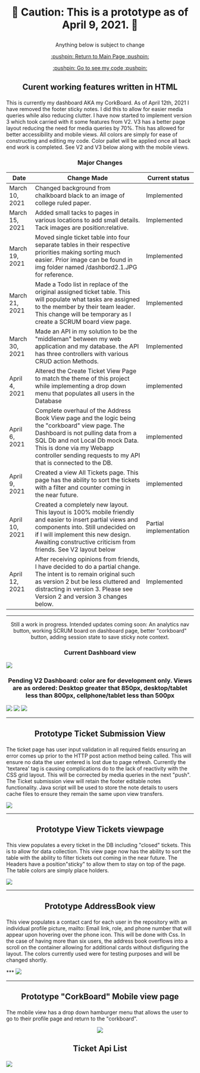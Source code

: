#   <p align="center" > :stop_sign: Caution: This is a prototype as of April 9, 2021. :stop_sign: </p>
  <p align="center" > Anything below is subject to change</p>
  <p align="center" ><a href=https://github.com/Darius-D/Insectic/blob/main/README.md> :pushpin: Return to Main Page :pushpin: </a></p>
  <p align="center" ><a href=https://github.com/Darius-D/Insectic/tree/master> :pushpin: Go to see my code :pushpin: </a></p>
  
  
  ##    <p align="center" > Curent working features written in HTML </p>

<p> This is currently my dashboard AKA my CorkBoard. As of April 12th, 2021 I have removed the footer sticky notes. I did this to allow for easier media queries while also reducing clutter. I have now started to implement version 3 which took carried with it some features from V2. V3 has a better page layout reducing the need for media queries by 70%. This has allowed for better accessibility and mobile views. All colors are simply for ease of constructing and editing my code. Color pallet will be applied once all back end work is completed. See V2 and V3 below along with the mobile views. </p>
  
 ###  <p align="center"> Major Changes </p> 
 |Date|Change Made|Current status|
 |----|-----------|--------------|
  |March 10, 2021| Changed background from chalkboard black to an image of college ruled paper. | Implemented|
  |March 15, 2021|Added small tacks to pages in various locations to add small details. Tack images are position:relative. | Implemented|
 |March 19, 2021| Moved single ticket table into four separate  tables in their respective priorities making sorting much easier. Prior image can be found in img folder named /dashbord2.1.JPG for reference.| Implemented|
 |March 21, 2021|Made a Todo list in replace of the original assigned ticket table. This will populate what tasks are assigned to the member by their team leader. This change will be temporary as I create a SCRUM board view page. | Implemented|
 |March 30, 2021|Made an API in my solution to be the "middleman" between my web application and my database. the API has three controllers  with various CRUD action Methods.| Implemented|
 |April 4, 2021| Altered the Create Ticket View Page to match the theme of this project while implementing a drop down menu that populates all users in the Database|implemented|
 |April 6, 2021| Complete overhaul of the Address Book View page and the logic being the "corkboard" view page. The Dashboard is not pulling data from a SQL Db and not Local Db mock Data. This is done via my Webapp controller sending requests to my API that is connected to the DB.|implemented|
 |April 9, 2021| Created a view All Tickets page. This page has the ability to sort  the tickets with a filter and counter coming in the near future. |implemented|
 |April 10, 2021| Created a completely new layout. This layout is 100% mobile friendly and easier to insert partial views and components into. Still undecided on if I will implement this new design. Awaiting constructive criticism  from friends. See V2 layout below| Partial implementation|
 |April 12, 2021| After receiving opinions from friends, I have decided to do a partial change. The intent is to remain original such as version 2 but be less cluttered and distracting in version 3. Please see Version 2 and version 3 changes below.| Implemented|
 
  
***

  <p align="center">Still a work in progress. Intended updates coming soon: An analytics nav button, working SCRUM board on dashboard page, better "corkboard" button, adding session state to save sticky note context. </p>
  
  
###  <p align="center"> Current Dashboard view </p>
![](/img/NewDashboard.png)

###  <p align="center"> Pending V2 Dashboard: color are for development only. Views are as ordered: Desktop greater that 850px, desktop/tablet less than 800px, cellphone/tablet less than 500px   </p>

![](/prototype/img/Dashboardv2.JPG)
![](/prototype/img/800pxDashboardv2.JPG)
![](/prototype/img/550pxDashboardv2.JPG)

***

 ##  <p align="center"> Prototype Ticket Submission View
  <p>  The ticket page has user input validation in all required fields ensuring  an error comes up prior to the HTTP post action method being called. This will ensure no data the user entered is lost due to page refresh. Currently the 'textarea' tag is causing complications do to the lack of reactivity with the CSS grid layout. This will be corrected by media queries in the next "push". The Ticket submission view will retain the footer editable notes functionality. Java script will be used to store the note details to users cache files to ensure they remain the same upon view transfers.  </p>
<p align="center">
  
  
![](/img/NewTicketViewPage.png)
***
##  <p align="center"> Prototype View Tickets viewpage
  <p> This view  populates a every ticket in the DB including "closed" tickets. This is to allow for data collection. This view page now has the ability to sort the table with the ability to filter tickets out coming in the near future. The Headers have a position"sticky" to allow them to stay on top of the page. The table colors are simply place holders.</p>

![](/img/ViewAllTickets.JPG)
***
##  <p align="center"> Prototype AddressBook view
  <p> This view  populates a contact card for each user in the repository with an individual profile picture, mailto: Email link, role, and phone number that will appear upon hovering over the phone icon. This will be done with Css. In the case of having more than six users, the address book overflows into a scroll on the container allowing for additional cards without disfiguring the layout. The colors currently used were for testing purposes and will be changed shortly. </p>
***
<img src="/img/NewAddressBookViewPage.png">

***

##   <p align="center"> Prototype "CorkBoard" Mobile view page </p>
  <p> The mobile view has a drop down hamburger menu that allows the user to go to their profile page and return to the "corkboard". </p>
  
<p align="center">  
  <img src="/img/mobileview.png" />
</p>

##   <p align="center"> Ticket Api List </p>
<img src="/img/APIDiagram.JPG"/>

